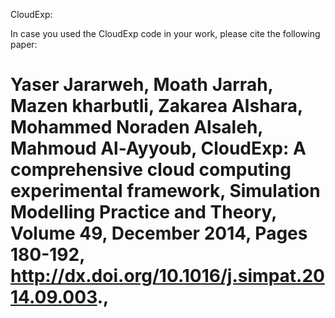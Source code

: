 CloudExp:

In case you used the CloudExp code in your work, please cite the following paper:

Yaser Jararweh, Moath Jarrah, Mazen kharbutli, Zakarea Alshara, Mohammed Noraden Alsaleh, Mahmoud Al-Ayyoub, CloudExp: A comprehensive cloud computing experimental framework, Simulation Modelling Practice and Theory, Volume 49, December 2014, Pages 180-192, http://dx.doi.org/10.1016/j.simpat.2014.09.003., 
========
